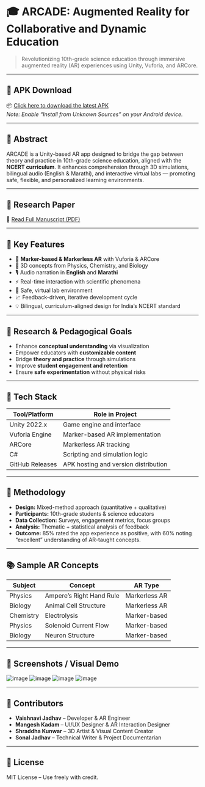 # 🎓 ARCADE: Augmented Reality for Collaborative and Dynamic Education

> Revolutionizing 10th-grade science education through immersive augmented reality (AR) experiences using Unity, Vuforia, and ARCore.

---

## 📲 APK Download

📦 [Click here to download the latest APK](https://github.com/VaishJadhavVJ/ARCADE/releases/latest)  
*Note: Enable “Install from Unknown Sources” on your Android device.*

---

## 📘 Abstract

ARCADE is a Unity-based AR app designed to bridge the gap between theory and practice in 10th-grade science education, aligned with the **NCERT curriculum**. It enhances comprehension through 3D simulations, bilingual audio (English & Marathi), and interactive virtual labs — promoting safe, flexible, and personalized learning environments.

---
## 📄 Research Paper

📝 [Read Full Manuscript (PDF)](https://www.academia.edu/126807721/ARCADE_ASSESSING_AUGMENTED_REALITY_S_ROLE_IN_10TH_STANDARD_SCIENCE_EDUCATION?source=swp_share)

---
## 🌟 Key Features

- 🔬 **Marker-based & Markerless AR** with Vuforia & ARCore
- 🧠 3D concepts from Physics, Chemistry, and Biology
- 🎙️ Audio narration in **English** and **Marathi**
- ⚡ Real-time interaction with scientific phenomena
- 🧪 Safe, virtual lab environment
- 📈 Feedback-driven, iterative development cycle
- 💡 Bilingual, curriculum-aligned design for India’s NCERT standard

---
## 🧪 Research & Pedagogical Goals

- Enhance **conceptual understanding** via visualization
- Empower educators with **customizable content**
- Bridge **theory and practice** through simulations
- Improve **student engagement and retention**
- Ensure **safe experimentation** without physical risks

---

## 🧱 Tech Stack

| Tool/Platform   | Role in Project                            |
|----------------|---------------------------------------------|
| Unity 2022.x    | Game engine and interface                  |
| Vuforia Engine  | Marker-based AR implementation             |
| ARCore          | Markerless AR tracking                     |
| C#              | Scripting and simulation logic             |
| GitHub Releases | APK hosting and version distribution       |

---
## 🔬 Methodology

- **Design:** Mixed-method approach (quantitative + qualitative)
- **Participants:** 10th-grade students & science educators
- **Data Collection:** Surveys, engagement metrics, focus groups
- **Analysis:** Thematic + statistical analysis of feedback
- **Outcome:** 85% rated the app experience as positive, with 60% noting “excellent” understanding of AR-taught concepts.

---

## 📚 Sample AR Concepts

| Subject     | Concept                        | AR Type        |
|-------------|--------------------------------|----------------|
| Physics     | Ampere’s Right Hand Rule       | Markerless AR  |
| Biology     | Animal Cell Structure          | Markerless AR  |
| Chemistry   | Electrolysis                   | Marker-based   |
| Physics     | Solenoid Current Flow          | Marker-based   |
| Biology     | Neuron Structure               | Marker-based   |

---
## 📸 Screenshots / Visual Demo
![image](https://github.com/user-attachments/assets/ede16e3d-7009-4655-96da-e1b354a51dbc)
![image](https://github.com/user-attachments/assets/9c92e584-2faa-4725-b8bc-94c83211a9b5)
![image](https://github.com/user-attachments/assets/70d0a4fd-2e26-4cc3-864b-ae8cd34a0c73)
![image](https://github.com/user-attachments/assets/677f2857-ac14-42e8-bf26-6cd2d71ea60d)

---

## 🙌 Contributors

- **Vaishnavi Jadhav** – Developer & AR Engineer
- **Mangesh Kadam** – UI/UX Designer & AR Interaction Designer
- **Shraddha Kunwar** – 3D Artist & Visual Content Creator
- **Sonal Jadhav** – Technical Writer & Project Documentarian


---

## 📘 License

MIT License – Use freely with credit.


